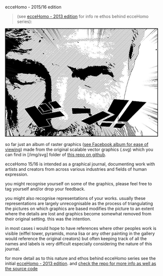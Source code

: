 ecceHomo - 2015/16 edition

> (see [ecceHomo - 2013 edition](http://eccehomo-2013.surge.sh/#/) for info re ethos behind ecceHomo series):

[![](https://raw.githubusercontent.com/weAreThePlayMakers/ecceHomo-2013-edition/master/ecceHomoIcon2013.jpg)](http://eccehomo-2013.surge.sh/#/)

so far just an album of raster graphics ([see Facebook album for ease of viewing](https://www.facebook.com/media/set/?set=a.10207286983425807.1073741883.1021481015&type=1&l=86fa398ebf)) made from the original scalable vector graphics (.svg) which you can find in [/img/svg] folder of [this repo on github](https://github.com/weAreThePlayMakers/ecceHomo-2015-16-edition).

ecceHomo 15/16 is intended as a graphical journal, documenting work with artists and creators from across various industries and fields of human expression.

you might recognise yourself on some of the graphics, please feel free to tag yourself and/or drop your feedback.

you might also recognise representations of your works. usually these representations are largely unrecognisable as the process of triangulating the pictures on which graphics are based modifies the picture to an extent where the details are lost and graphics become somewhat removed from their original setting. this was the intention.

in most cases i would hope to have references where other peoples work is visible (eiffel tower, pyramids, mona lisa or any other painting in the gallery would reference the original creators) but often keeping track of all the names and labels is very difficult especially considering the nature of this journal.

for more detail as to this nature and ethos behind ecceHomo series see the initial [ecceHomo - 2013 edition](http://eccehomo-2013.surge.sh/#/). and [check the repo for more info as well as the source code](https://github.com/weAreThePlayMakers/ecceHomo-2013-edition)

  